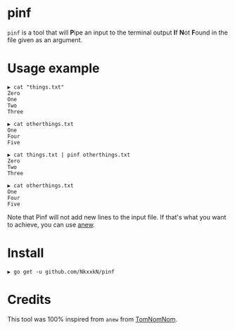 # pinf

`pinf` is a tool that will **P**ipe an input to the terminal output **I**f **N**ot **F**ound in the file given as an argument. 

# Usage example

```
▶ cat "things.txt"
Zero
One
Two
Three

▶ cat otherthings.txt
One
Four
Five

▶ cat things.txt | pinf otherthings.txt
Zero
Two
Three

▶ cat otherthings.txt
One
Four
Five
```

Note that Pinf will not add new lines to the input file. If that's what you want to achieve, you can use [anew](github.com/tomnomnom/anew).


# Install

```
▶ go get -u github.com/NkxxkN/pinf
```

# Credits

This tool was 100% inspired from `anew` from [TomNomNom](https://github.com/tomnomnom).